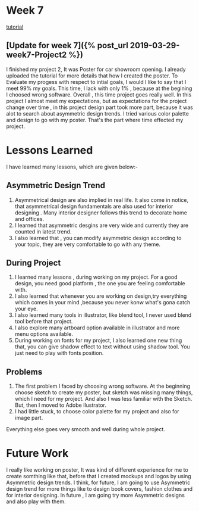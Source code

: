# Week 7

[tutorial](https://github.com/sukhmeenjot/Sukhmeenjot.github.io/blob/master/Tutorial_sukhmeenjot_Kaur.pdf)
## [Update for week 7]({% post_url 2019-03-29-week7-Project2 %})
I finished my project 2, It was Poster for car showroom opening. I already uploaded the tutorial for more details that how I
created the poster. To Evaluate my progess with respect to intial goals, I would I like to say that I meet 99% my goals. This time, I lack with only 1% , because at the begining I choosed wrong software. Overall , this time project goes really well. In this project I almost meet my expectations, but as expectations for the project change over time , in this project design part took more part, because it was alot to search about asymmetric design trends. I tried various color palette and design to go with my poster. That's the part where time effected my project.

# Lessons Learned
I have learned many lessons, which are given below:-

## Asymmetric Design Trend 

1. Asymmetrical design are also implied in real life. It also come in notice, that asymmetrical design fundamentals are also used for interior designing . Many interior designer follows this trend to decorate home and offices.
2. I learned that asymmetric desgins  are very wide and currently they are counted in latest trend.
3. I also learned that , you can modify asymmetric design according to your topic, they are very comfortable to go with any
theme.

## During Project
1. I learned many lessons , during working on my project. For a good design, you need good platform , the one you are feeling  comfortable with.
2. I also learned that whenever you are working on design,try everything which comes in your mind ,because you never konw what's gona catch your eye.
3. I also learned many tools in illustrator, like blend tool, I never used blend tool before that project. 
4. I also explore many artboard option available in illustrator and more menu options available.
5. During working on fonts for my project, I also learned one new thing that, you can give shadow effect to text without using shadow tool. You just need to play with fonts position.

## Problems
1. The first problem I faced by choosing wrong software. At the beginning choose sketch to create my poster, but sketch was missing many things, which I need for my project. And also I was less familiar with the Sketch. But, then I moved to Adobe Ilustrator.
2. I had little stuck, to choose color palette for my project and also for image part.

Everything else goes very smooth and well during whole project.


# Future Work
I really like working on poster, It was kind of different experience for me to create somthing like that, before that I  created mockups and logos by using Asymmetric design trends. I think, for future, I am going to use Asymmetric design trend for more things like to design  book covers, fashion clothes and for interior designing. In future , I am going try more Asymmetric designs and also play with them.

